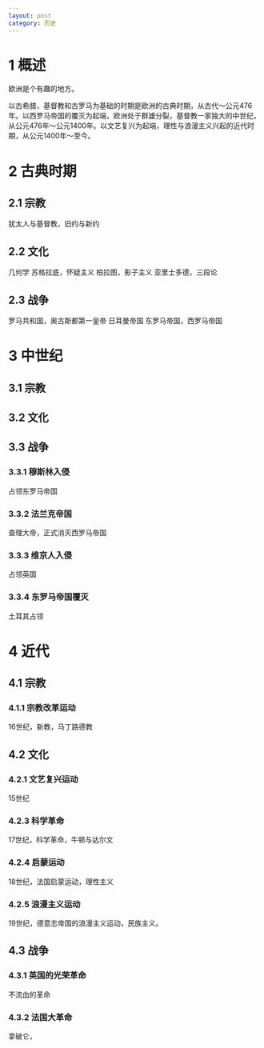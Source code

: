 ```yaml
---
layout: post
category: 历史
---
```


# 1 概述
欧洲是个有趣的地方。

以古希腊，基督教和古罗马为基础的时期是欧洲的古典时期，从古代～公元476年。以西罗马帝国的覆灭为起端，欧洲处于群雄分裂，基督教一家独大的中世纪，从公元476年～公元1400年。以文艺复兴为起端，理性与浪漫主义兴起的近代时期，从公元1400年～至今。

# 2 古典时期

## 2.1 宗教
犹太人与基督教，旧约与新约

## 2.2 文化
几何学
苏格拉底，怀疑主义
柏拉图，影子主义
亚里士多德，三段论

## 2.3 战争
罗马共和国，奥古斯都第一皇帝
日耳曼帝国
东罗马帝国，西罗马帝国

# 3 中世纪

## 3.1 宗教

## 3.2 文化

## 3.3 战争

### 3.3.1 穆斯林入侵
占领东罗马帝国

### 3.3.2 法兰克帝国
查理大帝，正式消灭西罗马帝国

### 3.3.3 维京人入侵
占领英国

### 3.3.4 东罗马帝国覆灭
土耳其占领

# 4 近代

## 4.1 宗教

### 4.1.1 宗教改革运动
16世纪，新教，马丁路德教

## 4.2 文化

### 4.2.1 文艺复兴运动
15世纪

### 4.2.3 科学革命
17世纪，科学革命，牛顿与达尔文

### 4.2.4 启蒙运动
18世纪，法国启蒙运动，理性主义

### 4.2.5 浪漫主义运动
19世纪，德意志帝国的浪漫主义运动，民族主义。

## 4.3 战争

### 4.3.1 英国的光荣革命
不流血的革命

### 4.3.2 法国大革命
拿破仑， 



